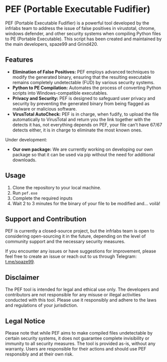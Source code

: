 # PEF (Portable Executable Fudifier)

PEF (Portable Executable Fudifier) is a powerful tool developed by the infrlabs team to address the issue of false positives in virustotal, chrome, windows defender, and other security systems when compiling Python files to PE (Portable Executable). This script has been created and maintained by the main developers, spaze99 and Grind420.

## Features

- **Elimination of False Positives:** PEF employs advanced techniques to modify the generated binary, ensuring that the resulting executable remains completely undetectable (FUD) by various security systems.
- **Python to PE Compilation:** Automates the process of converting Python scripts into Windows-compatible executables.
- **Privacy and Security:** PEF is designed to safeguard user privacy and security by preventing the generated binary from being flagged as malware or malicious software.
- **VirusTotal AutoCheck:** PEF is in charge, when fudify, to upload the file automatically to VirusTotal and return you the link together with the detects it has, not everything depends on PEF, your file can't have 67/67 detects either, it is in charge to eliminate the most known ones.

Under development:

- **Our own package:** We are currently working on developing our own package so that it can be used via pip without the need for additional downloads.

## Usage

1. Clone the repository to your local machine.
2. Run `pef.exe`
3. Complete the required inputs
4. Wait 2 to 3 minutes for the binary of your file to be modified and... voilà!

## Support and Contribution

PEF is currently a closed-source project, but the infrlabs team is open to considering open-sourcing it in the future, depending on the level of community support and the necessary security measures.

If you encounter any issues or have suggestions for improvement, please feel free to create an issue or reach out to us through Telegram: [t.me/spaze99](https://t.me/spaze99).

## Disclaimer

The PEF tool is intended for legal and ethical use only. The developers and contributors are not responsible for any misuse or illegal activities conducted with this tool. Please use it responsibly and adhere to the laws and regulations of your jurisdiction.

## Legal Notice

Please note that while PEF aims to make compiled files undetectable by certain security systems, it does not guarantee complete invisibility or immunity to all security measures. The tool is provided as-is, without any warranty. Users are responsible for their actions and should use PEF responsibly and at their own risk.